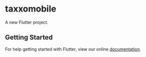 # taxxomobile

A new Flutter project.

## Getting Started

For help getting started with Flutter, view our online
[documentation](https://flutter.io/).
